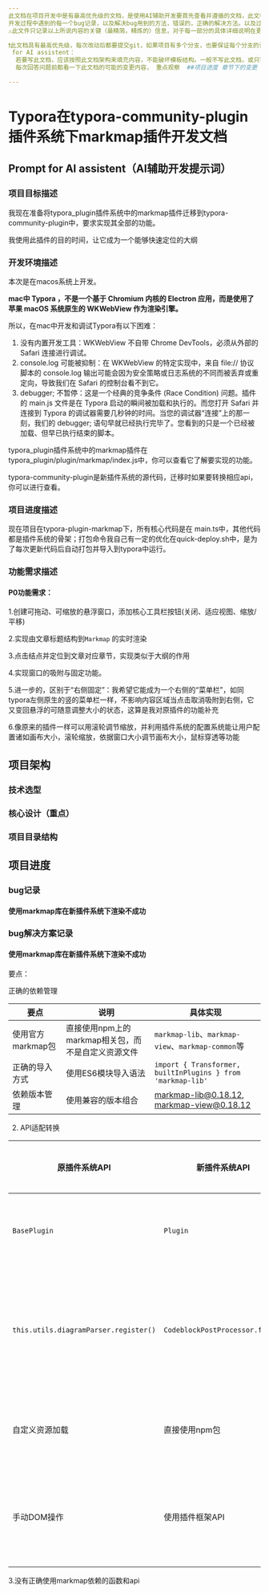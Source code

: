 ```yaml
---
此文档在项目开发中是有最高优先级的文档，是使用AI辅助开发要首先查看并遵循的文档，此文档负责记录大概的产品需求，具体的功能需求，开发时遇到的具体功能需求；开发可能用到的技术选型；
开发过程中遇到的每一个bug记录，以及解决bug用到的方法，错误的，正确的解决方法。以及过程中的知识经验总结
⚠️此文件只记录以上所说内容的关键（最精简，精炼的）信息，对于每一部分的具体详细说明在更具体的独立文档中，统一放在docs文件夹下，项目根目录下只有此文档和README.md文档

❗️此文档具有最高优先级，每次改动后都要提交git，如果项目有多个分支，也要保证每个分支的该文档保持最新一致的状态
 for AI assistent：
  若要写此文档，应该按照此文档架构来填充内容，不能破坏模板结构。一般不写此文档，或只写总结性内容，大部分由程序员自己总结
  每次回答问题前都看一下此文档的可能的变更内容， 重点观察  ##项目进度 章节下的变更

---
```






# Typora在typora-community-plugin插件系统下markmap插件开发文档



## Prompt for AI assistent（AI辅助开发提示词）



### 项目目标描述

我现在准备将typora_plugin插件系统中的markmap插件迁移到typora-community-plugin中，要求实现其全部的功能。



我使用此插件的目的时间，让它成为一个能够快速定位的大纲



### 开发环境描述

本次是在macos系统上开发。



**mac中 Typora ，不是一个基于 Chromium 内核的 Electron 应用，而是使用了苹果 macOS 系统原生的 WKWebView 作为渲染引擎。**

所以，在mac中开发和调试Typora有以下困难：

1. 没有内置开发工具：WKWebView 不自带 Chrome DevTools，必须从外部的 Safari 连接进行调试。
2. console.log 可能被抑制：在 WKWebView 的特定实现中，来自 file:// 协议脚本的 console.log 输出可能会因为安全策略或日志系统的不同而被丢弃或重定向，导致我们在 Safari 的控制台看不到它。
3. debugger; 不暂停：这是一个经典的竞争条件 (Race Condition) 问题。插件的 main.js 文件是在 Typora 启动的瞬间被加载和执行的。而您打开 Safari 并连接到 Typora 的调试器需要几秒钟的时间。当您的调试器“连接”上的那一刻，我们的 debugger; 语句早就已经执行完毕了。您看到的只是一个已经被加载、但早已执行结束的脚本。



typora_plugin插件系统中的markmap插件在typora_plugin/plugin/markmap/index.js中，你可以查看它了解要实现的功能。

typora-community-plugin是新插件系统的源代码，迁移时如果要转换相应api，你可以进行查看。







### 项目进度描述

现在项目在typora-plugin-markmap下，所有核心代码是在 main.ts中，其他代码都是插件系统的骨架；打包命令我自己有一定的优化在quick-deploy.sh中，是为了每次更新代码后自动打包并导入到typora中运行。





### 功能需求描述

#### P0功能需求：

1.创建可拖动、可缩放的悬浮窗口，添加核心工具栏按钮(关闭、适应视图、缩放/平移)

2.实现由文章标题结构到`Markmap` 的实时渲染

3.点击结点并定位到文章对应章节，实现类似于大纲的作用

4.实现窗口的吸附与固定功能。

5.进一步的，区别于“右侧固定”：我希望它能成为一个右侧的“菜单栏”，如同typora左侧原生的竖的菜单栏一样，不影响内容区域当点击取消吸附到右侧，它又变回悬浮的可随意调整大小的状态，这算是我对原插件的功能补充

6.像原来的插件一样可以用滚轮调节缩放，并利用插件系统的配置系统能让用户配置诸如画布大小，滚轮缩放，依据窗口大小调节画布大小，鼠标穿透等功能











## 项目架构



### 技术选型





### 核心设计（重点）





### 项目目录结构





## 项目进度

### bug记录

#### 使用markmap库在新插件系统下渲染不成功





### bug解决方案记录




#### 使用markmap库在新插件系统下渲染不成功

要点：

 正确的依赖管理

| 要点 | 说明 | 具体实现 |
|------|------|----------|
| 使用官方markmap包 | 直接使用npm上的markmap相关包，而不是自定义资源文件 | `markmap-lib`、`markmap-view`、`markmap-common`等 |
| 正确的导入方式 | 使用ES6模块导入语法 | `import { Transformer, builtInPlugins } from 'markmap-lib'` |
| 依赖版本管理 | 使用兼容的版本组合 | markmap-lib@0.18.12, markmap-view@0.18.12 |



2. API适配转换

| 原插件系统API | 新插件系统API | 转换要点 |
|---------------|---------------|----------|
| `BasePlugin` | `Plugin` | 继承基类变更 |
| `this.utils.diagramParser.register()` | `CodeblockPostProcessor.from()` | 代码块处理器注册方式 |
| 自定义资源加载 | 直接使用npm包 | 简化资源管理 |
| 手动DOM操作 | 使用插件框架API | 更规范的界面管理 |



3.没有正确使用markmap依赖的函数和api



